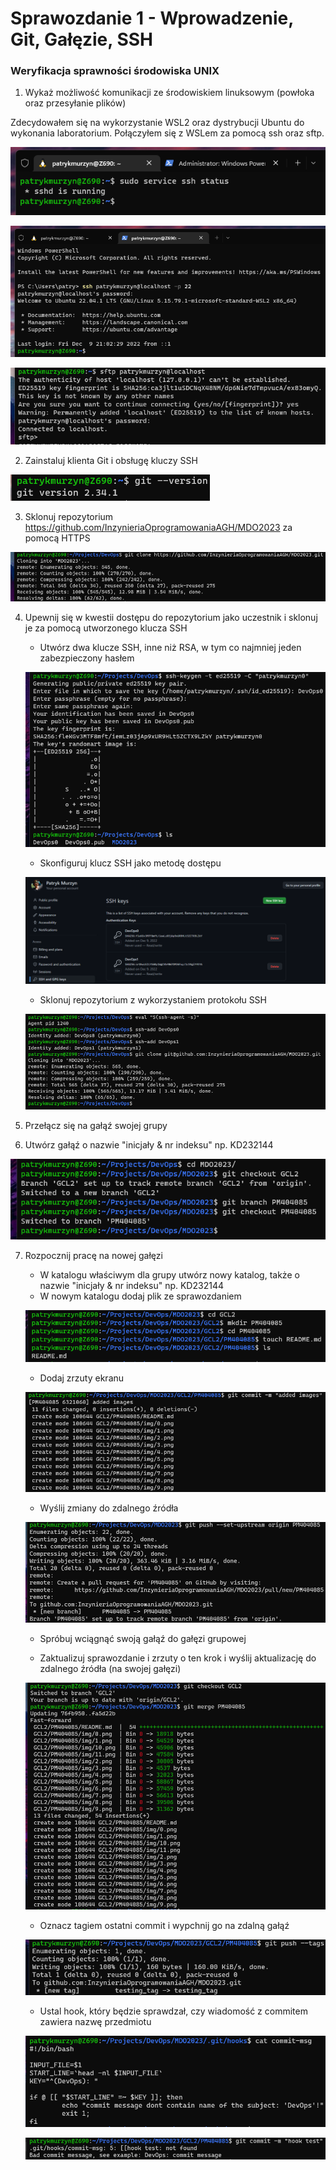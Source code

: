 # Sprawozdanie 1 - Wprowadzenie, Git, Gałęzie, SSH

### Weryfikacja sprawności środowiska UNIX

1) Wykaż możliwość komunikacji ze środowiskiem linuksowym (powłoka oraz przesyłanie plików)

Zdecydowałem się na wykorzystanie WSL2 oraz dystrybucji Ubuntu do wykonania laboratorium. Połączyłem się z WSLem za pomocą ssh oraz sftp.

![](./img/0.png)

![](./img/1.png)

![](./img/2.png)

2) Zainstaluj klienta Git i obsługę kluczy SSH

![](./img/3.png)

3) Sklonuj repozytorium https://github.com/InzynieriaOprogramowaniaAGH/MDO2023 za pomocą HTTPS

![](./img/4.png)

4) Upewnij się w kwestii dostępu do repozytorium jako uczestnik i sklonuj je za pomocą utworzonego klucza SSH

    * Utwórz dwa klucze SSH, inne niż RSA, w tym co najmniej jeden zabezpieczony hasłem
	
	![](./img/5.png)
	
    * Skonfiguruj klucz SSH jako metodę dostępu
	
	![](./img/6.png)
	
    * Sklonuj repozytorium z wykorzystaniem protokołu SSH
	
	![](./img/7.png)
    
5) Przełącz się na gałąź swojej grupy
6) Utwórz gałąź o nazwie "inicjały & nr indeksu" np. KD232144

![](./img/8.png)

7) Rozpocznij pracę na nowej gałęzi
    * W katalogu właściwym dla grupy utwórz nowy katalog, także o nazwie "inicjały & nr indeksu" np. KD232144
    * W nowym katalogu dodaj plik ze sprawozdaniem
	
	![](./img/9.png)
	
    * Dodaj zrzuty ekranu
	
	![](./img/10.png)
	
    * Wyślij zmiany do zdalnego źródła
	
	![](./img/11.png)
	
	* Spróbuj wciągnąć swoją gałąź do gałęzi grupowej
	
	* Zaktualizuj sprawozdanie i zrzuty o ten krok i wyślij aktualizację do zdalnego źródła (na swojej gałęzi)

	![](./img/12.png)
	
	* Oznacz tagiem ostatni commit i wypchnij go na zdalną gałąź
	
	![](./img/13.png)
	
	* Ustal hook, który będzie sprawdzał, czy wiadomość z commitem zawiera nazwę przedmiotu
	
	![](./img/14.png)
	
	![](./img/15.png)
	
	